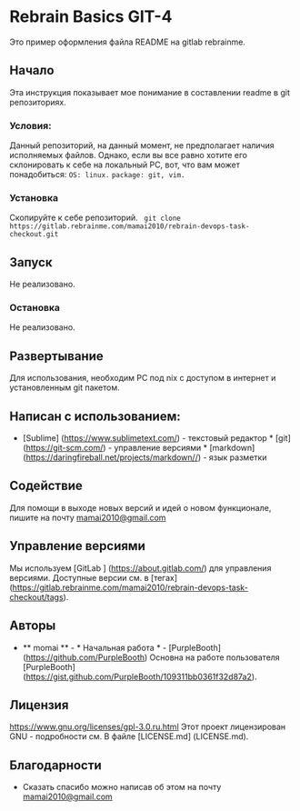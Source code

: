 # Rebrain Basics GIT-4
 Это пример оформления файла README на gitlab rebrainme.
 ## Начало
 Эта инструкция показывает мое понимание в составлении readme в git репозиториях.
 ### Условия:
Данный репозиторий, на данный момент, не предполагает наличия исполняемых файлов. Однако, если вы все равно хотите его склонировать к себе на локальный PC, вот, что вам может понадобиться:
 `OS: linux.` 
 `package: git, vim.`
 ### Установка
Скопируйте к себе репозиторий.
 `  git clone https://gitlab.rebrainme.com/mamai2010/rebrain-devops-task-checkout.git ` 
 ## Запуск
 Не реализовано.
 ### Остановка
 Не реализовано.
 ## Развертывание
Для использования, необходим PC под nix с доступом в интернет и установленным git пакетом.
 ## Написан с использованием:
 * [Sublime] (https://www.sublimetext.com/) - текстовый редактор * [git] (https://git-scm.com/) - управление версиями * [markdown] (https://daringfireball.net/projects/markdown//) - язык разметки
 ## Содействие
 Для помощи в выходе новых версий и идей о новом функционале, пишите на почту mamai2010@gmail.com
  ## Управление версиями
 Мы используем [GitLab ] (https://about.gitlab.com/) для управления версиями. Доступные версии см. в [тегах] (https://gitlab.rebrainme.com/mamai2010/rebrain-devops-task-checkout/tags).
 ## Авторы
 * ** momai ** - * Начальная работа * - [PurpleBooth] (https://github.com/PurpleBooth)
 Основна на работе пользователя [PurpleBooth] (https://gist.github.com/PurpleBooth/109311bb0361f32d87a2).
 ## Лицензия
 https://www.gnu.org/licenses/gpl-3.0.ru.html
 Этот проект лицензирован GNU - подробности см. В файле [LICENSE.md] (LICENSE.md).
 ## Благодарности
 * Сказать спасибо можно написав об этом на почту mamai2010@gmail.com
